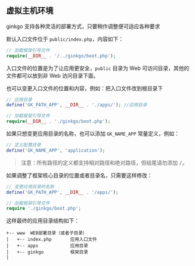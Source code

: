 ## 虚拟主机环境

ginkgo 支持各种灵活的部署方式，只要稍作调整便可适应各种要求

默认入口文件位于 `public/index.php`，内容如下：

``` php
// 加载框架引导文件
require(__DIR__ . '/../ginkgo/boot.php');
```

入口文件的位置是为了让应用更安全，`public` 目录为 Web 可访问目录，其他的文件都可以放到非 Web 访问目录下面。

也可以变更入口文件的位置和内容，例如：把入口文件改到根目录下

``` php
// 应用目录
define('GK_PATH_APP', __DIR__ . './apps/'); //应用目录

// 加载框架引导文件
require(__DIR__ . './ginkgo/boot.php');
```

如果只想变更应用目录的名称，也可以添加 `GK_NAME_APP` 常量定义，例如：

``` php
// 定义配置目录
define('GK_NAME_APP', 'application');
```

> 注意：所有路径的定义都支持相对路径和绝对路径，但结尾请勿添加 <kbd>/</kbd>。

如果调整了框架核心目录的位置或者目录名，只需要这样修改：

``` php
// 变更应用目录的名称
define('GK_PATH_APP', __DIR__ . '/apps/');

// 加载框架引导文件
require './ginkgo/boot.php';
```

这样最终的应用目录结构如下：

```
+-- www  WEB部署目录（或者子目录）
|   +-- index.php       应用入口文件
|   +-- apps            应用目录
|   +-- ginkgo          框架目录
|
```
